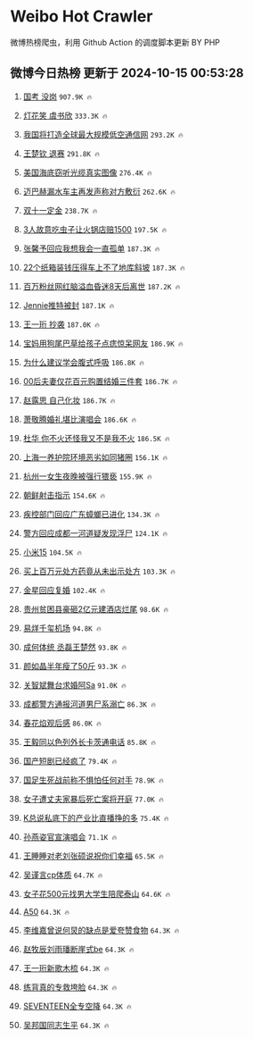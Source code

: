 # Weibo Hot Crawler 



微博热榜爬虫，利用 Github Action 的调度脚本更新 BY PHP 


## 微博今日热榜 更新于 2024-10-15 00:53:28 
1. [国考 没岗](https://s.weibo.com/weibo?q=%E5%9B%BD%E8%80%83%20%E6%B2%A1%E5%B2%97&t=31&band_rank=1&Refer=top) `907.9K 🔥` 

1. [灯花笑 虞书欣](https://s.weibo.com/weibo?q=%E7%81%AF%E8%8A%B1%E7%AC%91%20%E8%99%9E%E4%B9%A6%E6%AC%A3&t=31&band_rank=2&Refer=top) `333.3K 🔥` 

1. [我国将打造全球最大规模低空通信网](https://s.weibo.com/weibo?q=%23%E6%88%91%E5%9B%BD%E5%B0%86%E6%89%93%E9%80%A0%E5%85%A8%E7%90%83%E6%9C%80%E5%A4%A7%E8%A7%84%E6%A8%A1%E4%BD%8E%E7%A9%BA%E9%80%9A%E4%BF%A1%E7%BD%91%23&t=31&band_rank=3&Refer=top) `293.2K 🔥` 

1. [王楚钦 退赛](https://s.weibo.com/weibo?q=%E7%8E%8B%E6%A5%9A%E9%92%A6%20%E9%80%80%E8%B5%9B&t=31&band_rank=4&Refer=top) `291.8K 🔥` 

1. [美国海底窃听光缆真实图像](https://s.weibo.com/weibo?q=%23%E7%BE%8E%E5%9B%BD%E6%B5%B7%E5%BA%95%E7%AA%83%E5%90%AC%E5%85%89%E7%BC%86%E7%9C%9F%E5%AE%9E%E5%9B%BE%E5%83%8F%23&t=31&band_rank=5&Refer=top) `276.4K 🔥` 

1. [迈巴赫漏水车主再发声称对方敷衍](https://s.weibo.com/weibo?q=%23%E8%BF%88%E5%B7%B4%E8%B5%AB%E6%BC%8F%E6%B0%B4%E8%BD%A6%E4%B8%BB%E5%86%8D%E5%8F%91%E5%A3%B0%E7%A7%B0%E5%AF%B9%E6%96%B9%E6%95%B7%E8%A1%8D%23&t=31&band_rank=6&Refer=top) `262.6K 🔥` 

1. [双十一定金](https://s.weibo.com/weibo?q=%E5%8F%8C%E5%8D%81%E4%B8%80%E5%AE%9A%E9%87%91&t=31&band_rank=7&Refer=top) `238.7K 🔥` 

1. [3人故意吃虫子让火锅店赔1500](https://s.weibo.com/weibo?q=%233%E4%BA%BA%E6%95%85%E6%84%8F%E5%90%83%E8%99%AB%E5%AD%90%E8%AE%A9%E7%81%AB%E9%94%85%E5%BA%97%E8%B5%941500%23&t=31&band_rank=8&Refer=top) `197.5K 🔥` 

1. [张馨予回应我想我会一直孤单](https://s.weibo.com/weibo?q=%23%E5%BC%A0%E9%A6%A8%E4%BA%88%E5%9B%9E%E5%BA%94%E6%88%91%E6%83%B3%E6%88%91%E4%BC%9A%E4%B8%80%E7%9B%B4%E5%AD%A4%E5%8D%95%23&t=31&band_rank=9&Refer=top) `187.3K 🔥` 

1. [22个纸箱装钱压得车上不了地库斜坡](https://s.weibo.com/weibo?q=%2322%E4%B8%AA%E7%BA%B8%E7%AE%B1%E8%A3%85%E9%92%B1%E5%8E%8B%E5%BE%97%E8%BD%A6%E4%B8%8A%E4%B8%8D%E4%BA%86%E5%9C%B0%E5%BA%93%E6%96%9C%E5%9D%A1%23&t=31&band_rank=10&Refer=top) `187.3K 🔥` 

1. [百万粉丝网红脑溢血昏迷8天后离世](https://s.weibo.com/weibo?q=%23%E7%99%BE%E4%B8%87%E7%B2%89%E4%B8%9D%E7%BD%91%E7%BA%A2%E8%84%91%E6%BA%A2%E8%A1%80%E6%98%8F%E8%BF%B78%E5%A4%A9%E5%90%8E%E7%A6%BB%E4%B8%96%23&t=31&band_rank=11&Refer=top) `187.2K 🔥` 

1. [Jennie推特被封](https://s.weibo.com/weibo?q=%23Jennie%E6%8E%A8%E7%89%B9%E8%A2%AB%E5%B0%81%23&t=31&band_rank=12&Refer=top) `187.1K 🔥` 

1. [王一珩 抄袭](https://s.weibo.com/weibo?q=%E7%8E%8B%E4%B8%80%E7%8F%A9%20%E6%8A%84%E8%A2%AD&t=31&band_rank=13&Refer=top) `187.0K 🔥` 

1. [宝妈用狗尾巴草给孩子点痣惊呆网友](https://s.weibo.com/weibo?q=%23%E5%AE%9D%E5%A6%88%E7%94%A8%E7%8B%97%E5%B0%BE%E5%B7%B4%E8%8D%89%E7%BB%99%E5%AD%A9%E5%AD%90%E7%82%B9%E7%97%A3%E6%83%8A%E5%91%86%E7%BD%91%E5%8F%8B%23&t=31&band_rank=14&Refer=top) `186.9K 🔥` 

1. [为什么建议学会腹式呼吸](https://s.weibo.com/weibo?q=%23%E4%B8%BA%E4%BB%80%E4%B9%88%E5%BB%BA%E8%AE%AE%E5%AD%A6%E4%BC%9A%E8%85%B9%E5%BC%8F%E5%91%BC%E5%90%B8%23&t=31&band_rank=15&Refer=top) `186.8K 🔥` 

1. [00后夫妻仅花百元购置结婚三件套](https://s.weibo.com/weibo?q=%2300%E5%90%8E%E5%A4%AB%E5%A6%BB%E4%BB%85%E8%8A%B1%E7%99%BE%E5%85%83%E8%B4%AD%E7%BD%AE%E7%BB%93%E5%A9%9A%E4%B8%89%E4%BB%B6%E5%A5%97%23&t=31&band_rank=16&Refer=top) `186.7K 🔥` 

1. [赵露思 自己化妆](https://s.weibo.com/weibo?q=%E8%B5%B5%E9%9C%B2%E6%80%9D%20%E8%87%AA%E5%B7%B1%E5%8C%96%E5%A6%86&t=31&band_rank=17&Refer=top) `186.7K 🔥` 

1. [萧敬腾婚礼堪比演唱会](https://s.weibo.com/weibo?q=%23%E8%90%A7%E6%95%AC%E8%85%BE%E5%A9%9A%E7%A4%BC%E5%A0%AA%E6%AF%94%E6%BC%94%E5%94%B1%E4%BC%9A%23&t=31&band_rank=18&Refer=top) `186.6K 🔥` 

1. [杜华 你不火还怪我又不是我不火](https://s.weibo.com/weibo?q=%E6%9D%9C%E5%8D%8E%20%E4%BD%A0%E4%B8%8D%E7%81%AB%E8%BF%98%E6%80%AA%E6%88%91%E5%8F%88%E4%B8%8D%E6%98%AF%E6%88%91%E4%B8%8D%E7%81%AB&t=31&band_rank=19&Refer=top) `186.5K 🔥` 

1. [上海一养护院环境恶劣如同猪圈](https://s.weibo.com/weibo?q=%23%E4%B8%8A%E6%B5%B7%E4%B8%80%E5%85%BB%E6%8A%A4%E9%99%A2%E7%8E%AF%E5%A2%83%E6%81%B6%E5%8A%A3%E5%A6%82%E5%90%8C%E7%8C%AA%E5%9C%88%23&t=31&band_rank=20&Refer=top) `156.1K 🔥` 

1. [杭州一女生夜晚被强行猥亵](https://s.weibo.com/weibo?q=%23%E6%9D%AD%E5%B7%9E%E4%B8%80%E5%A5%B3%E7%94%9F%E5%A4%9C%E6%99%9A%E8%A2%AB%E5%BC%BA%E8%A1%8C%E7%8C%A5%E4%BA%B5%23&t=31&band_rank=21&Refer=top) `155.9K 🔥` 

1. [朝鲜射击指示](https://s.weibo.com/weibo?q=%23%E6%9C%9D%E9%B2%9C%E5%B0%84%E5%87%BB%E6%8C%87%E7%A4%BA%23&t=31&band_rank=22&Refer=top) `154.6K 🔥` 

1. [疾控部门回应广东蟑螂已进化](https://s.weibo.com/weibo?q=%23%E7%96%BE%E6%8E%A7%E9%83%A8%E9%97%A8%E5%9B%9E%E5%BA%94%E5%B9%BF%E4%B8%9C%E8%9F%91%E8%9E%82%E5%B7%B2%E8%BF%9B%E5%8C%96%23&t=31&band_rank=23&Refer=top) `134.3K 🔥` 

1. [警方回应成都一河道疑发现浮尸](https://s.weibo.com/weibo?q=%23%E8%AD%A6%E6%96%B9%E5%9B%9E%E5%BA%94%E6%88%90%E9%83%BD%E4%B8%80%E6%B2%B3%E9%81%93%E7%96%91%E5%8F%91%E7%8E%B0%E6%B5%AE%E5%B0%B8%23&t=31&band_rank=24&Refer=top) `124.1K 🔥` 

1. [小米15](https://s.weibo.com/weibo?q=%E5%B0%8F%E7%B1%B315&t=31&band_rank=25&Refer=top) `104.5K 🔥` 

1. [买上百万元处方药竟从未出示处方](https://s.weibo.com/weibo?q=%23%E4%B9%B0%E4%B8%8A%E7%99%BE%E4%B8%87%E5%85%83%E5%A4%84%E6%96%B9%E8%8D%AF%E7%AB%9F%E4%BB%8E%E6%9C%AA%E5%87%BA%E7%A4%BA%E5%A4%84%E6%96%B9%23&t=31&band_rank=26&Refer=top) `103.3K 🔥` 

1. [金星回应复婚](https://s.weibo.com/weibo?q=%23%E9%87%91%E6%98%9F%E5%9B%9E%E5%BA%94%E5%A4%8D%E5%A9%9A%23&t=31&band_rank=27&Refer=top) `102.4K 🔥` 

1. [贵州贫困县豪砸2亿元建酒店烂尾](https://s.weibo.com/weibo?q=%23%E8%B4%B5%E5%B7%9E%E8%B4%AB%E5%9B%B0%E5%8E%BF%E8%B1%AA%E7%A0%B82%E4%BA%BF%E5%85%83%E5%BB%BA%E9%85%92%E5%BA%97%E7%83%82%E5%B0%BE%23&t=31&band_rank=28&Refer=top) `98.6K 🔥` 

1. [易烊千玺机场](https://s.weibo.com/weibo?q=%E6%98%93%E7%83%8A%E5%8D%83%E7%8E%BA%E6%9C%BA%E5%9C%BA&t=31&band_rank=29&Refer=top) `94.8K 🔥` 

1. [成何体统 丞磊王楚然](https://s.weibo.com/weibo?q=%E6%88%90%E4%BD%95%E4%BD%93%E7%BB%9F%20%E4%B8%9E%E7%A3%8A%E7%8E%8B%E6%A5%9A%E7%84%B6&t=31&band_rank=30&Refer=top) `93.8K 🔥` 

1. [颜如晶半年瘦了50斤](https://s.weibo.com/weibo?q=%E9%A2%9C%E5%A6%82%E6%99%B6%E5%8D%8A%E5%B9%B4%E7%98%A6%E4%BA%8650%E6%96%A4&t=31&band_rank=31&Refer=top) `93.3K 🔥` 

1. [关智斌舞台求婚阿Sa](https://s.weibo.com/weibo?q=%E5%85%B3%E6%99%BA%E6%96%8C%E8%88%9E%E5%8F%B0%E6%B1%82%E5%A9%9A%E9%98%BFSa&t=31&band_rank=32&Refer=top) `91.0K 🔥` 

1. [成都警方通报河道男尸系溺亡](https://s.weibo.com/weibo?q=%23%E6%88%90%E9%83%BD%E8%AD%A6%E6%96%B9%E9%80%9A%E6%8A%A5%E6%B2%B3%E9%81%93%E7%94%B7%E5%B0%B8%E7%B3%BB%E6%BA%BA%E4%BA%A1%23&t=31&band_rank=33&Refer=top) `86.3K 🔥` 

1. [春花焰观后感](https://s.weibo.com/weibo?q=%23%E6%98%A5%E8%8A%B1%E7%84%B0%E8%A7%82%E5%90%8E%E6%84%9F%23&t=31&band_rank=34&Refer=top) `86.0K 🔥` 

1. [王毅同以色列外长卡茨通电话](https://s.weibo.com/weibo?q=%23%E7%8E%8B%E6%AF%85%E5%90%8C%E4%BB%A5%E8%89%B2%E5%88%97%E5%A4%96%E9%95%BF%E5%8D%A1%E8%8C%A8%E9%80%9A%E7%94%B5%E8%AF%9D%23&t=31&band_rank=35&Refer=top) `85.8K 🔥` 

1. [国产短剧已经疯了](https://s.weibo.com/weibo?q=%E5%9B%BD%E4%BA%A7%E7%9F%AD%E5%89%A7%E5%B7%B2%E7%BB%8F%E7%96%AF%E4%BA%86&t=31&band_rank=36&Refer=top) `79.4K 🔥` 

1. [国足生死战前称不惧怕任何对手](https://s.weibo.com/weibo?q=%23%E5%9B%BD%E8%B6%B3%E7%94%9F%E6%AD%BB%E6%88%98%E5%89%8D%E7%A7%B0%E4%B8%8D%E6%83%A7%E6%80%95%E4%BB%BB%E4%BD%95%E5%AF%B9%E6%89%8B%23&t=31&band_rank=37&Refer=top) `78.9K 🔥` 

1. [女子遭丈夫家暴后死亡案将开庭](https://s.weibo.com/weibo?q=%23%E5%A5%B3%E5%AD%90%E9%81%AD%E4%B8%88%E5%A4%AB%E5%AE%B6%E6%9A%B4%E5%90%8E%E6%AD%BB%E4%BA%A1%E6%A1%88%E5%B0%86%E5%BC%80%E5%BA%AD%23&t=31&band_rank=38&Refer=top) `77.0K 🔥` 

1. [K总说私底下的产业比直播挣的多](https://s.weibo.com/weibo?q=%23K%E6%80%BB%E8%AF%B4%E7%A7%81%E5%BA%95%E4%B8%8B%E7%9A%84%E4%BA%A7%E4%B8%9A%E6%AF%94%E7%9B%B4%E6%92%AD%E6%8C%A3%E7%9A%84%E5%A4%9A%23&t=31&band_rank=39&Refer=top) `75.4K 🔥` 

1. [孙燕姿官宣演唱会](https://s.weibo.com/weibo?q=%23%E5%AD%99%E7%87%95%E5%A7%BF%E5%AE%98%E5%AE%A3%E6%BC%94%E5%94%B1%E4%BC%9A%23&t=31&band_rank=40&Refer=top) `71.1K 🔥` 

1. [王睡睡对老刘张硕说祝你们幸福](https://s.weibo.com/weibo?q=%E7%8E%8B%E7%9D%A1%E7%9D%A1%E5%AF%B9%E8%80%81%E5%88%98%E5%BC%A0%E7%A1%95%E8%AF%B4%E7%A5%9D%E4%BD%A0%E4%BB%AC%E5%B9%B8%E7%A6%8F&t=31&band_rank=41&Refer=top) `65.5K 🔥` 

1. [吴谨言cp体质](https://s.weibo.com/weibo?q=%23%E5%90%B4%E8%B0%A8%E8%A8%80cp%E4%BD%93%E8%B4%A8%23&t=31&band_rank=42&Refer=top) `64.7K 🔥` 

1. [女子花500元找男大学生陪爬泰山](https://s.weibo.com/weibo?q=%23%E5%A5%B3%E5%AD%90%E8%8A%B1500%E5%85%83%E6%89%BE%E7%94%B7%E5%A4%A7%E5%AD%A6%E7%94%9F%E9%99%AA%E7%88%AC%E6%B3%B0%E5%B1%B1%23&t=31&band_rank=43&Refer=top) `64.6K 🔥` 

1. [A50](https://s.weibo.com/weibo?q=A50&t=31&band_rank=44&Refer=top) `64.3K 🔥` 

1. [李维嘉曾说何炅的缺点是爱夸赞食物](https://s.weibo.com/weibo?q=%23%E6%9D%8E%E7%BB%B4%E5%98%89%E6%9B%BE%E8%AF%B4%E4%BD%95%E7%82%85%E7%9A%84%E7%BC%BA%E7%82%B9%E6%98%AF%E7%88%B1%E5%A4%B8%E8%B5%9E%E9%A3%9F%E7%89%A9%23&t=31&band_rank=45&Refer=top) `64.3K 🔥` 

1. [赵牧辰刘雨璠断崖式be](https://s.weibo.com/weibo?q=%23%E8%B5%B5%E7%89%A7%E8%BE%B0%E5%88%98%E9%9B%A8%E7%92%A0%E6%96%AD%E5%B4%96%E5%BC%8Fbe%23&t=31&band_rank=46&Refer=top) `64.3K 🔥` 

1. [王一珩新歌木梳](https://s.weibo.com/weibo?q=%E7%8E%8B%E4%B8%80%E7%8F%A9%E6%96%B0%E6%AD%8C%E6%9C%A8%E6%A2%B3&t=31&band_rank=47&Refer=top) `64.3K 🔥` 

1. [练背真的专救垮脸](https://s.weibo.com/weibo?q=%E7%BB%83%E8%83%8C%E7%9C%9F%E7%9A%84%E4%B8%93%E6%95%91%E5%9E%AE%E8%84%B8&t=31&band_rank=48&Refer=top) `64.3K 🔥` 

1. [SEVENTEEN全专空降](https://s.weibo.com/weibo?q=SEVENTEEN%E5%85%A8%E4%B8%93%E7%A9%BA%E9%99%8D&t=31&band_rank=49&Refer=top) `64.3K 🔥` 

1. [吴邦国同志生平](https://s.weibo.com/weibo?q=%23%E5%90%B4%E9%82%A6%E5%9B%BD%E5%90%8C%E5%BF%97%E7%94%9F%E5%B9%B3%23&t=31&band_rank=50&Refer=top) `64.3K 🔥` 

